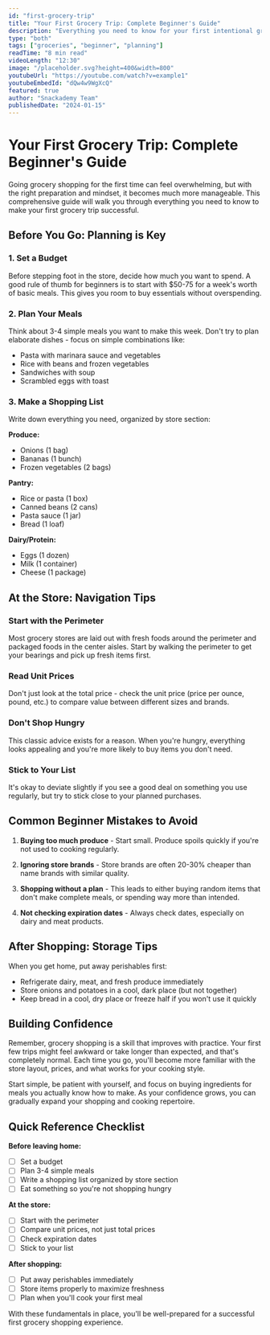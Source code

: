 ```yaml
---
id: "first-grocery-trip"
title: "Your First Grocery Trip: Complete Beginner's Guide"
description: "Everything you need to know for your first intentional grocery shopping trip, from planning to execution."
type: "both"
tags: ["groceries", "beginner", "planning"]
readTime: "8 min read"
videoLength: "12:30"
image: "/placeholder.svg?height=400&width=800"
youtubeUrl: "https://youtube.com/watch?v=example1"
youtubeEmbedId: "dQw4w9WgXcQ"
featured: true
author: "Snackademy Team"
publishedDate: "2024-01-15"
---
```


# Your First Grocery Trip: Complete Beginner's Guide

Going grocery shopping for the first time can feel overwhelming, but with the right preparation and mindset, it becomes much more manageable. This comprehensive guide will walk you through everything you need to know to make your first grocery trip successful.

## Before You Go: Planning is Key

### 1. Set a Budget
Before stepping foot in the store, decide how much you want to spend. A good rule of thumb for beginners is to start with $50-75 for a week's worth of basic meals. This gives you room to buy essentials without overspending.

### 2. Plan Your Meals
Think about 3-4 simple meals you want to make this week. Don't try to plan elaborate dishes - focus on simple combinations like:
- Pasta with marinara sauce and vegetables
- Rice with beans and frozen vegetables
- Sandwiches with soup
- Scrambled eggs with toast

### 3. Make a Shopping List
Write down everything you need, organized by store section:

**Produce:**
- Onions (1 bag)
- Bananas (1 bunch)
- Frozen vegetables (2 bags)

**Pantry:**
- Rice or pasta (1 box)
- Canned beans (2 cans)
- Pasta sauce (1 jar)
- Bread (1 loaf)

**Dairy/Protein:**
- Eggs (1 dozen)
- Milk (1 container)
- Cheese (1 package)

## At the Store: Navigation Tips

### Start with the Perimeter
Most grocery stores are laid out with fresh foods around the perimeter and packaged foods in the center aisles. Start by walking the perimeter to get your bearings and pick up fresh items first.

### Read Unit Prices
Don't just look at the total price - check the unit price (price per ounce, pound, etc.) to compare value between different sizes and brands.

### Don't Shop Hungry
This classic advice exists for a reason. When you're hungry, everything looks appealing and you're more likely to buy items you don't need.

### Stick to Your List
It's okay to deviate slightly if you see a good deal on something you use regularly, but try to stick close to your planned purchases.

## Common Beginner Mistakes to Avoid

1. **Buying too much produce** - Start small. Produce spoils quickly if you're not used to cooking regularly.

2. **Ignoring store brands** - Store brands are often 20-30% cheaper than name brands with similar quality.

3. **Shopping without a plan** - This leads to either buying random items that don't make complete meals, or spending way more than intended.

4. **Not checking expiration dates** - Always check dates, especially on dairy and meat products.

## After Shopping: Storage Tips

When you get home, put away perishables first:
- Refrigerate dairy, meat, and fresh produce immediately
- Store onions and potatoes in a cool, dark place (but not together)
- Keep bread in a cool, dry place or freeze half if you won't use it quickly

## Building Confidence

Remember, grocery shopping is a skill that improves with practice. Your first few trips might feel awkward or take longer than expected, and that's completely normal. Each time you go, you'll become more familiar with the store layout, prices, and what works for your cooking style.

Start simple, be patient with yourself, and focus on buying ingredients for meals you actually know how to make. As your confidence grows, you can gradually expand your shopping and cooking repertoire.

## Quick Reference Checklist

**Before leaving home:**
- [ ] Set a budget
- [ ] Plan 3-4 simple meals
- [ ] Write a shopping list organized by store section
- [ ] Eat something so you're not shopping hungry

**At the store:**
- [ ] Start with the perimeter
- [ ] Compare unit prices, not just total prices
- [ ] Check expiration dates
- [ ] Stick to your list

**After shopping:**
- [ ] Put away perishables immediately
- [ ] Store items properly to maximize freshness
- [ ] Plan when you'll cook your first meal

With these fundamentals in place, you'll be well-prepared for a successful first grocery shopping experience.
